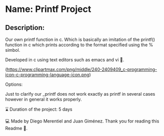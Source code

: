 # Name: Printf Project

## Description:

Our own printf function in c. Which is basically an imitation of the printf() function in c which prints according to the format specified using the % simbol.

Developed in c using text editors such as emacs and vi :eyes:.

(https://www.clipartmax.com/png/middle/240-2409409_c-programming-icon-c-programming-language-icon.png)

Options:

Just to clarify our _printf does not work exactly as printf in several cases however in general it works properly.

:hourglass: Duration of the project: 5 days

:computer: Made by Diego Merentiel and Juan Giménez.
Thank you for reading this Readme :eyes:.